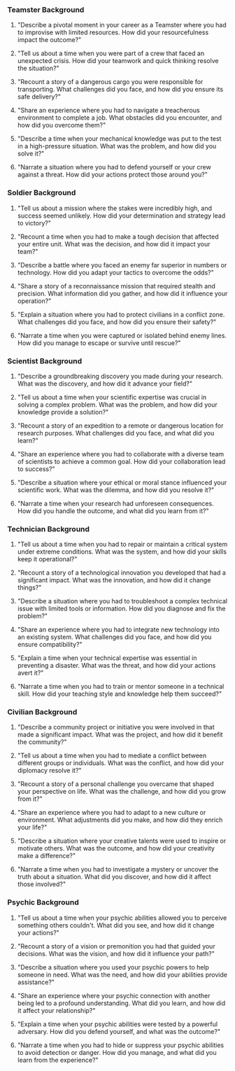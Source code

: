 ### Teamster Background

1. "Describe a pivotal moment in your career as a Teamster where you had to improvise with limited resources. How did your resourcefulness impact the outcome?"

2. "Tell us about a time when you were part of a crew that faced an unexpected crisis. How did your teamwork and quick thinking resolve the situation?"

3. "Recount a story of a dangerous cargo you were responsible for transporting. What challenges did you face, and how did you ensure its safe delivery?"

4. "Share an experience where you had to navigate a treacherous environment to complete a job. What obstacles did you encounter, and how did you overcome them?"

5. "Describe a time when your mechanical knowledge was put to the test in a high-pressure situation. What was the problem, and how did you solve it?"

6. "Narrate a situation where you had to defend yourself or your crew against a threat. How did your actions protect those around you?"

### Soldier Background

1. "Tell us about a mission where the stakes were incredibly high, and success seemed unlikely. How did your determination and strategy lead to victory?"

2. "Recount a time when you had to make a tough decision that affected your entire unit. What was the decision, and how did it impact your team?"

3. "Describe a battle where you faced an enemy far superior in numbers or technology. How did you adapt your tactics to overcome the odds?"

4. "Share a story of a reconnaissance mission that required stealth and precision. What information did you gather, and how did it influence your operation?"

5. "Explain a situation where you had to protect civilians in a conflict zone. What challenges did you face, and how did you ensure their safety?"

6. "Narrate a time when you were captured or isolated behind enemy lines. How did you manage to escape or survive until rescue?"

### Scientist Background

1. "Describe a groundbreaking discovery you made during your research. What was the discovery, and how did it advance your field?"

2. "Tell us about a time when your scientific expertise was crucial in solving a complex problem. What was the problem, and how did your knowledge provide a solution?"

3. "Recount a story of an expedition to a remote or dangerous location for research purposes. What challenges did you face, and what did you learn?"

4. "Share an experience where you had to collaborate with a diverse team of scientists to achieve a common goal. How did your collaboration lead to success?"

5. "Describe a situation where your ethical or moral stance influenced your scientific work. What was the dilemma, and how did you resolve it?"

6. "Narrate a time when your research had unforeseen consequences. How did you handle the outcome, and what did you learn from it?"

### Technician Background

1. "Tell us about a time when you had to repair or maintain a critical system under extreme conditions. What was the system, and how did your skills keep it operational?"

2. "Recount a story of a technological innovation you developed that had a significant impact. What was the innovation, and how did it change things?"

3. "Describe a situation where you had to troubleshoot a complex technical issue with limited tools or information. How did you diagnose and fix the problem?"

4. "Share an experience where you had to integrate new technology into an existing system. What challenges did you face, and how did you ensure compatibility?"

5. "Explain a time when your technical expertise was essential in preventing a disaster. What was the threat, and how did your actions avert it?"

6. "Narrate a time when you had to train or mentor someone in a technical skill. How did your teaching style and knowledge help them succeed?"

### Civilian Background

1. "Describe a community project or initiative you were involved in that made a significant impact. What was the project, and how did it benefit the community?"

2. "Tell us about a time when you had to mediate a conflict between different groups or individuals. What was the conflict, and how did your diplomacy resolve it?"

3. "Recount a story of a personal challenge you overcame that shaped your perspective on life. What was the challenge, and how did you grow from it?"

4. "Share an experience where you had to adapt to a new culture or environment. What adjustments did you make, and how did they enrich your life?"

5. "Describe a situation where your creative talents were used to inspire or motivate others. What was the outcome, and how did your creativity make a difference?"

6. "Narrate a time when you had to investigate a mystery or uncover the truth about a situation. What did you discover, and how did it affect those involved?"

### Psychic Background

1. "Tell us about a time when your psychic abilities allowed you to perceive something others couldn't. What did you see, and how did it change your actions?"

2. "Recount a story of a vision or premonition you had that guided your decisions. What was the vision, and how did it influence your path?"

3. "Describe a situation where you used your psychic powers to help someone in need. What was the need, and how did your abilities provide assistance?"

4. "Share an experience where your psychic connection with another being led to a profound understanding. What did you learn, and how did it affect your relationship?"

5. "Explain a time when your psychic abilities were tested by a powerful adversary. How did you defend yourself, and what was the outcome?"

6. "Narrate a time when you had to hide or suppress your psychic abilities to avoid detection or danger. How did you manage, and what did you learn from the experience?"
